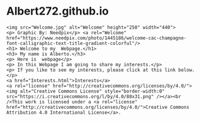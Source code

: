 # Albert272.github.io
<!DOCTYPE html> 
<html>
  <head>
    <link rel="stylesheet" href="style.css">
  </head>
  <body>
    
    <img src="Welcome.jpg" alt="Welcome" height="250" width="440">
    <p> Graphic By: Needpix</p> <a rel="Welcome" href="https://www.needpix.com/photo/1445186/welcome-cac-champagne-font-calligraphic-text-title-gradient-colorful"/>
    <h1> Welcome to my  Webpage.</h1>
    <h3> My name is Alberto.</h3>
    <p> Here is  webpage</p>
    <p> In this Webpage I am going to share my interests.</p>
    <p> If you like to see my interests, please click at this link below.</p>
    <a href="Interests.html">Interests</a>
    <a rel="license" href="http://creativecommons.org/licenses/by/4.0/"><img alt="Creative Commons License" style="border-width:0" src="https://i.creativecommons.org/l/by/4.0/88x31.png" /></a><br />This work is licensed under a <a rel="license" href="http://creativecommons.org/licenses/by/4.0/">Creative Commons Attribution 4.0 International License</a>.
 
 </body>
</html>
